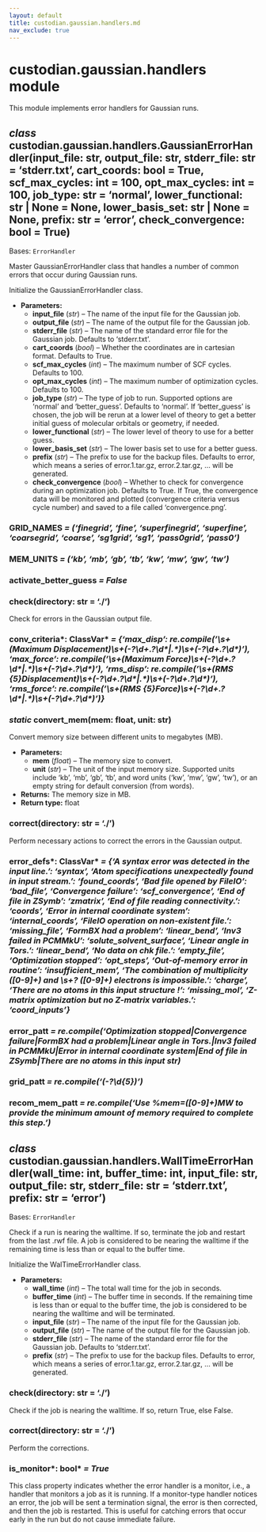 ```yaml
---
layout: default
title: custodian.gaussian.handlers.md
nav_exclude: true
---
```


# custodian.gaussian.handlers module

This module implements error handlers for Gaussian runs.

## *class* custodian.gaussian.handlers.GaussianErrorHandler(input_file: str, output_file: str, stderr_file: str = ‘stderr.txt’, cart_coords: bool = True, scf_max_cycles: int = 100, opt_max_cycles: int = 100, job_type: str = ‘normal’, lower_functional: str | None = None, lower_basis_set: str | None = None, prefix: str = ‘error’, check_convergence: bool = True)

Bases: `ErrorHandler`

Master GaussianErrorHandler class that handles a number of common errors that occur
during Gaussian runs.

Initialize the GaussianErrorHandler class.

* **Parameters:**
  * **input_file** (*str*) – The name of the input file for the Gaussian job.
  * **output_file** (*str*) – The name of the output file for the Gaussian job.
  * **stderr_file** (*str*) – The name of the standard error file for the Gaussian job.
    Defaults to ‘stderr.txt’.
  * **cart_coords** (*bool*) – Whether the coordinates are in cartesian format.
    Defaults to True.
  * **scf_max_cycles** (*int*) – The maximum number of SCF cycles. Defaults to 100.
  * **opt_max_cycles** (*int*) – The maximum number of optimization cycles. Defaults to
    100.
  * **job_type** (*str*) – The type of job to run. Supported options are ‘normal’ and
    ‘better_guess’. Defaults to ‘normal’. If ‘better_guess’ is chosen, the
    job will be rerun at a lower level of theory to get a better initial
    guess of molecular orbitals or geometry, if needed.
  * **lower_functional** (*str*) – The lower level of theory to use for a better guess.
  * **lower_basis_set** (*str*) – The lower basis set to use for a better guess.
  * **prefix** (*str*) – The prefix to use for the backup files. Defaults to error,
    which means a series of error.1.tar.gz, error.2.tar.gz, … will be
    generated.
  * **check_convergence** (*bool*) – Whether to check for convergence during an
    optimization job. Defaults to True. If True, the convergence data will
    be monitored and plotted (convergence criteria versus cycle number) and
    saved to a file called ‘convergence.png’.

### GRID_NAMES *= (‘finegrid’, ‘fine’, ‘superfinegrid’, ‘superfine’, ‘coarsegrid’, ‘coarse’, ‘sg1grid’, ‘sg1’, ‘pass0grid’, ‘pass0’)*

### MEM_UNITS *= (‘kb’, ‘mb’, ‘gb’, ‘tb’, ‘kw’, ‘mw’, ‘gw’, ‘tw’)*

### activate_better_guess *= False*

### check(directory: str = ‘./’)

Check for errors in the Gaussian output file.

### conv_criteria\*: ClassVar\* *= {‘max_disp’: re.compile(’\\s+(Maximum Displacement)\\s+(-?\\d+.?\\d\*|.\*)\\s+(-?\\d+.?\\d\*)’), ‘max_force’: re.compile(’\\s+(Maximum Force)\\s+(-?\\d+.?\\d\*|.\*)\\s+(-?\\d+.?\\d\*)’), ‘rms_disp’: re.compile(’\\s+(RMS {5}Displacement)\\s+(-?\\d+.?\\d\*|.\*)\\s+(-?\\d+.?\\d\*)’), ‘rms_force’: re.compile(’\\s+(RMS {5}Force)\\s+(-?\\d+.?\\d\*|.\*)\\s+(-?\\d+.?\\d\*)’)}*

### *static* convert_mem(mem: float, unit: str)

Convert memory size between different units to megabytes (MB).

* **Parameters:**
  * **mem** (*float*) – The memory size to convert.
  * **unit** (*str*) – The unit of the input memory size. Supported units include
    ‘kb’, ‘mb’, ‘gb’, ‘tb’, and word units (‘kw’, ‘mw’, ‘gw’, ‘tw’), or an
    empty string for default conversion (from words).
* **Returns:**
  The memory size in MB.
* **Return type:**
  float

### correct(directory: str = ‘./’)

Perform necessary actions to correct the errors in the Gaussian output.

### error_defs\*: ClassVar\* *= {‘A syntax error was detected in the input line.’: ‘syntax’, ‘Atom specifications unexpectedly found in input stream.’: ‘found_coords’, ‘Bad file opened by FileIO’: ‘bad_file’, ‘Convergence failure’: ‘scf_convergence’, ‘End of file in ZSymb’: ‘zmatrix’, ‘End of file reading connectivity.’: ‘coords’, ‘Error in internal coordinate system’: ‘internal_coords’, ‘FileIO operation on non-existent file.’: ‘missing_file’, ‘FormBX had a problem’: ‘linear_bend’, ‘Inv3 failed in PCMMkU’: ‘solute_solvent_surface’, ‘Linear angle in Tors.’: ‘linear_bend’, ‘No data on chk file.’: ‘empty_file’, ‘Optimization stopped’: ‘opt_steps’, ‘Out-of-memory error in routine’: ‘insufficient_mem’, ‘The combination of multiplicity ([0-9]+) and \\s+? ([0-9]+) electrons is impossible.’: ‘charge’, ‘There are no atoms in this input structure !’: ‘missing_mol’, ‘Z-matrix optimization but no Z-matrix variables.’: ‘coord_inputs’}*

### error_patt *= re.compile(‘Optimization stopped|Convergence failure|FormBX had a problem|Linear angle in Tors.|Inv3 failed in PCMMkU|Error in internal coordinate system|End of file in ZSymb|There are no atoms in this input str)*

### grid_patt *= re.compile(‘(-?\\d{5})’)*

### recom_mem_patt *= re.compile(‘Use %mem=([0-9]+)MW to provide the minimum amount of memory required to complete this step.’)*

## *class* custodian.gaussian.handlers.WallTimeErrorHandler(wall_time: int, buffer_time: int, input_file: str, output_file: str, stderr_file: str = ‘stderr.txt’, prefix: str = ‘error’)

Bases: `ErrorHandler`

Check if a run is nearing the walltime. If so, terminate the job and restart from
the last .rwf file. A job is considered to be nearing the walltime if the remaining
time is less than or equal to the buffer time.

Initialize the WalTimeErrorHandler class.

* **Parameters:**
  * **wall_time** (*int*) – The total wall time for the job in seconds.
  * **buffer_time** (*int*) – The buffer time in seconds. If the remaining time is less
    than or equal to the buffer time, the job is considered to be nearing the
    walltime and will be terminated.
  * **input_file** (*str*) – The name of the input file for the Gaussian job.
  * **output_file** (*str*) – The name of the output file for the Gaussian job.
  * **stderr_file** (*str*) – The name of the standard error file for the Gaussian job.
    Defaults to ‘stderr.txt’.
  * **prefix** (*str*) – The prefix to use for the backup files. Defaults to error,
    which means a series of error.1.tar.gz, error.2.tar.gz, … will be
    generated.

### check(directory: str = ‘./’)

Check if the job is nearing the walltime. If so, return True, else False.

### correct(directory: str = ‘./’)

Perform the corrections.

### is_monitor\*: bool\* *= True*

This class property indicates whether the error handler is a monitor,
i.e., a handler that monitors a job as it is running. If a
monitor-type handler notices an error, the job will be sent a
termination signal, the error is then corrected,
and then the job is restarted. This is useful for catching errors
that occur early in the run but do not cause immediate failure.